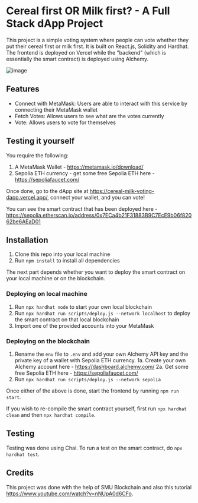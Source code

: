 # Cereal first OR Milk first? - A Full Stack dApp Project

This project is a simple voting system where people can vote whether they put their cereal first or milk first. It is built on React.js, Solidity and Hardhat. The frontend is deployed on Vercel while the "backend" (which is essentially the smart contract) is deployed using Alchemy.

![image](https://github.com/Musyaffaq/cereal-milk-voting-dapp/assets/18120258/880501e6-3b7c-48e8-a0cc-3c1427d7bb03)

## Features
- Connect with MetaMask: Users are able to interact with this service by connecting their MetaMask wallet
- Fetch Votes: Allows users to see what are the votes currently
- Vote: Allows users to vote for themselves

## Testing it yourself
You require the following:
1. A MetaMask Wallet - https://metamask.io/download/
2. Sepolia ETH currency - get some free Sepolia ETH here - https://sepoliafaucet.com/

Once done, go to the dApp site at https://cereal-milk-voting-dapp.vercel.app/, connect your wallet, and you can vote!

You can see the smart contract that has been deployed here - https://sepolia.etherscan.io/address/0x7ECa4b21F31883B9C7EcE9b06f82062be6AEaD01

## Installation
1. Clone this repo into your local machine
2. Run `npm install` to install all dependencies

The next part depends whether you want to deploy the smart contract on your local machine or on the blockchain.

### Deploying on local machine
1. Run `npx hardhat node` to start your own local blockchain
2. Run `npx hardhat run scripts/deploy.js --network localhost` to deploy the smart contract on that local blockchain
3. Import one of the provided accounts into your MetaMask

### Deploying on the blockchain
1. Rename the `env` file to `.env` and add your own Alchemy API key and the private key of a wallet with Sepolia ETH currency.
1a. Create your own Alchemy account here - https://dashboard.alchemy.com/
2a. Get some free Sepolia ETH here - https://sepoliafaucet.com/
2. Run `npx hardhat run scripts/deploy.js --network sepolia`

Once either of the above is done, start the frontend by running `npm run start`.

If you wish to re-compile the smart contract yourself, first run `npx hardhat clean` and then `npx hardhat compile`.

## Testing
Testing was done using Chai. To run a test on the smart contract, do `npx hardhat test`.

## Credits
This project was done with the help of SMU Blockchain and also this tutorial https://www.youtube.com/watch?v=nNUpA0d6CFo.
